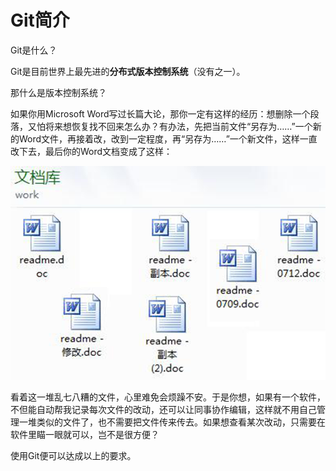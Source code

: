 # Git简介

Git是什么？

Git是目前世界上最先进的**分布式版本控制系统**（没有之一）。

那什么是版本控制系统？

如果你用Microsoft Word写过长篇大论，那你一定有这样的经历：想删除一个段落，又怕将来想恢复找不回来怎么办？有办法，先把当前文件“另存为……”一个新的Word文件，再接着改，改到一定程度，再“另存为……”一个新文件，这样一直改下去，最后你的Word文档变成了这样：

![Word文档](Images/0-1.png)

看着这一堆乱七八糟的文件，心里难免会烦躁不安。于是你想，如果有一个软件，不但能自动帮我记录每次文件的改动，还可以让同事协作编辑，这样就不用自己管理一堆类似的文件了，也不需要把文件传来传去。如果想查看某次改动，只需要在软件里瞄一眼就可以，岂不是很方便？

使用Git便可以达成以上的要求。
